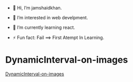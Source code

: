 - 👋 Hi, I’m jamshaidkhan.
  
- 👀 I’m interested in web develpment.
  
- 🌱 I’m currently learning react.

- ⚡ Fun fact:  Fail ==> First Atempt In Learning.

<!---
My Site Demo
--->
# DynamicInterval-on-images
[DynamicInterval-on-images](https://jamshaidkhan065.github.io/DynamicInterval-on-images/index.html)
